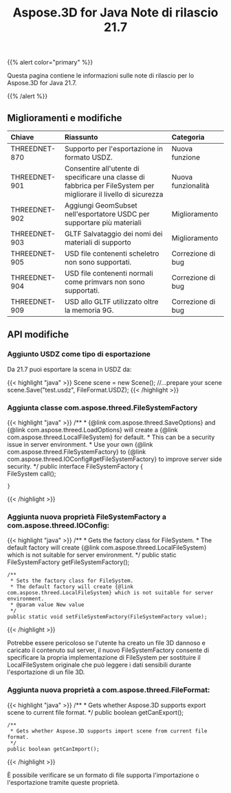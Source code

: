 ﻿---
title: Aspose.3D for Java Note di rilascio 21.7
type: docs
weight: 6
url: /it/java/aspose-3d-for-java-21-7-release-notes/
---
{{% alert color="primary" %}}

Questa pagina contiene le informazioni sulle note di rilascio per lo Aspose.3D for Java 21.7.

{{% /alert %}}
## **Miglioramenti e modifiche**

|**Chiave**|**Riassunto**|**Categoria**|
|:- |:- |:- |
|THREEDNET-870 |Supporto per l'esportazione in formato USDZ.|Nuova funzione|
|THREEDNET-901 |Consentire all'utente di specificare una classe di fabbrica per FileSystem per migliorare il livello di sicurezza|Nuova funzionalità|
|THREEDNET-902 |Aggiungi GeomSubset nell'esportatore USDC per supportare più materiali|Miglioramento|
|THREEDNET-903 |GLTF Salvataggio dei nomi dei materiali di supporto|Miglioramento|
|THREEDNET-905 |USD file contenenti scheletro non sono supportati.|Correzione di bug|
|THREEDNET-904 |USD file contenenti normali come primvars non sono supportati.|Correzione di bug|
|THREEDNET-909 |USD allo GLTF utilizzato oltre la memoria 9G.|Correzione di bug|





## API modifiche ##



### Aggiunto USDZ come tipo di esportazione ###

Da 21.7 puoi esportare la scena in USDZ da:

{{< highlight "java" >}}
    Scene scene = new Scene();
    //...prepare your scene
    scene.Save("test.usdz", FileFormat.USDZ);
{{< /highlight >}}


### Aggiunta classe com.aspose.threed.FileSystemFactory ###


{{< highlight "java" >}}
    /**
    * {@link com.aspose.threed.SaveOptions} and {@link com.aspose.threed.LoadOptions} will create a {@link com.aspose.threed.LocalFileSystem} for default.
    * This can be a security issue in server environment.
    * Use your own {@link com.aspose.threed.FileSystemFactory} to {@link com.aspose.threed.IOConfig#getFileSystemFactory} to improve server side security.
    */
    public interface FileSystemFactory
    {    
        FileSystem call();
        
    }
{{< /highlight >}}


### Aggiunta nuova proprietà FileSystemFactory a com.aspose.threed.IOConfig:


{{< highlight "java" >}}
    /**
     * Gets the factory class for FileSystem.
     * The default factory will create {@link com.aspose.threed.LocalFileSystem} which is not suitable for server environment.
     */
    public static FileSystemFactory getFileSystemFactory();
    
    /**
     * Sets the factory class for FileSystem.
     * The default factory will create {@link com.aspose.threed.LocalFileSystem} which is not suitable for server environment.
     * @param value New value
     */
    public static void setFileSystemFactory(FileSystemFactory value);

{{< /highlight >}}



Potrebbe essere pericoloso se l'utente ha creato un file 3D dannoso e caricato il contenuto sul server, il nuovo FileSystemFactory consente di specificare la propria implementazione di FileSystem per sostituire il LocalFileSystem originale che può leggere i dati sensibili durante l'esportazione di un file 3D.







### Aggiunta nuova proprietà a com.aspose.threed.FileFormat:

{{< highlight "java" >}}
    /**
     * Gets whether Aspose.3D supports export scene to current file format.
     */
    public boolean getCanExport();
    
    /**
     * Gets whether Aspose.3D supports import scene from current file format.
     */
    public boolean getCanImport();

{{< /highlight >}}

È possibile verificare se un formato di file supporta l'importazione o l'esportazione tramite queste proprietà.